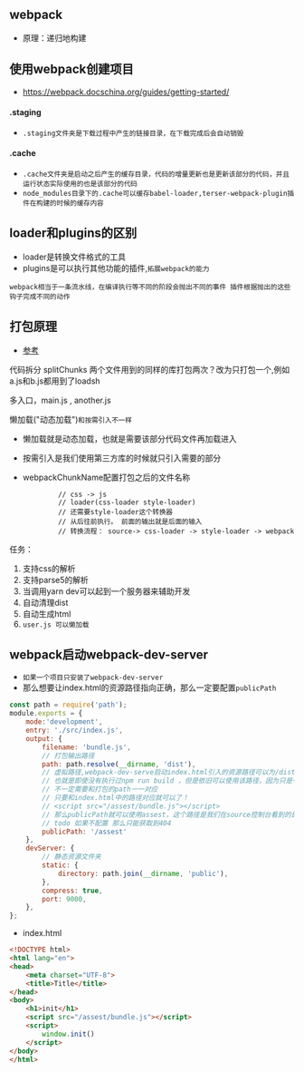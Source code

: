 ## webpack
* 原理：递归地构建

## 使用webpack创建项目
* https://webpack.docschina.org/guides/getting-started/

#### .staging
* `.staging文件夹是下载过程中产生的链接目录，在下载完成后会自动销毁`

#### .cache
* `.cache文件夹是启动之后产生的缓存目录，代码的增量更新也是更新该部分的代码，并且运行状态实际使用的也是该部分的代码`
* `node_modules目录下的.cache可以缓存babel-loader,terser-webpack-plugin插件在构建的时候的缓存内容`

## loader和plugins的区别
* loader是转换文件格式的工具
* plugins是可以执行其他功能的插件,`拓展webpack的能力`

`webpack相当于一条流水线，在编译执行等不同的阶段会抛出不同的事件 插件根据抛出的这些钩子完成不同的动作`

## 打包原理
* [参考]("https://github.com/cuixiaorui/mini-pack")

代码拆分 splitChunks
两个文件用到的同样的库打包两次？改为只打包一个,例如a.js和b.js都用到了loadsh

多入口，main.js , another.js

懒加载("动态加载")`和按需引入不一样`
* 懒加载就是动态加载，也就是需要该部分代码文件再加载进入

* 按需引入是我们使用第三方库的时候就只引入需要的部分

* webpackChunkName配置打包之后的文件名称

[comment]: <> (htmlwebpackplugin自动生成html)

                // css -> js
                // loader(css-loader style-loader)
                // 还需要style-loader这个转换器
                // 从后往前执行。 前面的输出就是后面的输入
                // 转换流程： source-> css-loader -> style-loader -> webpack

任务：
1. 支持css的解析
2. 支持parse5的解析
3. 当调用yarn dev可以起到一个服务器来辅助开发
4. 自动清理dist
5. 自动生成html
6. `user.js 可以懒加载`

## webpack启动webpack-dev-server
* `如果一个项目只安装了webpack-dev-server`
* 那么想要让index.html的资源路径指向正确，那么一定要配置`publicPath`
```js
const path = require('path');
module.exports = {
    mode:'development',
    entry: './src/index.js',
    output: {
        filename: 'bundle.js',
        // 打包输出路径
        path: path.resolve(__dirname, 'dist'),
        // 虚拟路径,webpack-dev-serve启动index.html引入的资源路径可以为/dist
        // 也就是即使没有执行过npm run build ，但是依旧可以使用该路径，因为只是一个虚拟的！
        // 不一定需要和打包的path一一对应
        // 只要和index.html中的路径对应就可以了！
        // <script src="/assest/bundle.js"></script>
        // 那么publicPath就可以使用assest，这个路径是我们在source控制台看到的目录名称和位置！
        // todo 如果不配置 那么只能获取到404
        publicPath: '/assest'
    },
    devServer: {
        // 静态资源文件夹
        static: {
            directory: path.join(__dirname, 'public'),
        },
        compress: true,
        port: 9000,
    },
};
```
* index.html
```html
<!DOCTYPE html>
<html lang="en">
<head>
    <meta charset="UTF-8">
    <title>Title</title>
</head>
<body>
    <h1>init</h1>
    <script src="/assest/bundle.js"></script>
    <script>
        window.init()
    </script>
</body>
</html>

```
